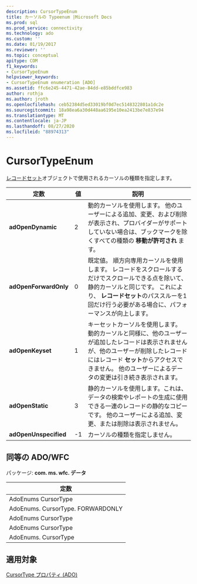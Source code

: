 ```yaml
---
description: CursorTypeEnum
title: カーソルの Typeenum |Microsoft Docs
ms.prod: sql
ms.prod_service: connectivity
ms.technology: ado
ms.custom: ''
ms.date: 01/19/2017
ms.reviewer: ''
ms.topic: conceptual
apitype: COM
f1_keywords:
- CursorTypeEnum
helpviewer_keywords:
- CursorTypeEnum enumeration [ADO]
ms.assetid: ffc6e245-4471-42ae-84dd-e85bddfce983
author: rothja
ms.author: jroth
ms.openlocfilehash: ceb52384d5ed33019bf0d7ec5148322801a1dc2e
ms.sourcegitcommit: 18a98ea6a30d448aa6195e10ea2413be7e837e94
ms.translationtype: MT
ms.contentlocale: ja-JP
ms.lasthandoff: 08/27/2020
ms.locfileid: "88974313"
---
```

# <a name="cursortypeenum"></a>CursorTypeEnum
[レコードセット](./recordset-object-ado.md)オブジェクトで使用されるカーソルの種類を指定します。  
  
|定数|値|説明|  
|--------------|-----------|-----------------|  
|**adOpenDynamic**|2|動的カーソルを使用します。 他のユーザーによる追加、変更、および削除が表示され、プロバイダーがサポートしていない場合は、ブックマークを除くすべての種類の **移動が許可され** ます。|  
|**adOpenForwardOnly**|0|既定値。 順方向専用カーソルを使用します。 レコードをスクロールするだけでスクロールできる点を除いて、静的カーソルと同じです。 これにより、 **レコードセット**のパススルーを1回だけ行う必要がある場合に、パフォーマンスが向上します。|  
|**adOpenKeyset**|1|キーセットカーソルを使用します。 動的カーソルと同様に、他のユーザーが追加したレコードは表示されませんが、他のユーザーが削除したレコードにはレコード **セット**からアクセスできません。 他のユーザーによるデータの変更は引き続き表示されます。|  
|**adOpenStatic**|3|静的カーソルを使用します。これは、データの検索やレポートの生成に使用できる一連のレコードの静的なコピーです。 他のユーザーによる追加、変更、または削除は表示されません。|  
|**adOpenUnspecified**|-1|カーソルの種類を指定しません。|  
  
## <a name="adowfc-equivalent"></a>同等の ADO/WFC  
 パッケージ: **com. ms. wfc. データ**  
  
|定数|  
|--------------|  
|AdoEnums CursorType|  
|AdoEnums. CursorType. FORWARDONLY|  
|AdoEnums CursorType|  
|AdoEnums CursorType|  
|AdoEnums. CursorType|  
  
## <a name="applies-to"></a>適用対象  
 [CursorType プロパティ (ADO)](./cursortype-property-ado.md)